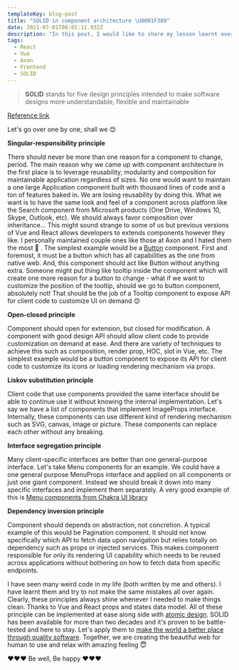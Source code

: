 ```yaml
---
templateKey: blog-post
title: "SOLID in component architecture \U0001F389"
date: 2021-07-01T08:01:11.932Z
description: "In this post, I would like to share my lesson learnt over the past couple of years on how to apply SOLID principles in component architecture to avoid spaghetti code. Hopefully it will help others on clean architecture. Stay tuned and read on guys \U0001F60E"
tags:
  - React
  - Vue
  - Axon
  - Frontend
  - SOLID
---
```

> **SOLID** stands for five design principles intended to make software designs more understandable, flexible and maintainable

[Reference link](https://en.wikipedia.org/wiki/SOLID)

Let's go over one by one, shall we 😊

**Singular-responsibility principle**

There should never be more than one reason for a component to change, period. The main reason why we came up with component architecture in the first place is to leverage reusability, modularity and composition for maintainable application regardless of sizes. No one would want to maintain a one large Application component built with  thousand lines of code and  a ton of features baked in. We are losing reusability by doing this. What we want is to have the same look and feel of a component across platform like the Search component from Microsoft products (One Drive, Windows 10, Skype, Outlook, etc). We should always favor composition over inheritance... This might sound strange to some of us but previous versions of Vue and React allows developers to extends components however they like. I personally maintained couple ones like those at Axon and I hated them the most 🥶 .  The simplest example would be a [Button](https://developer.mozilla.org/en-US/docs/Web/HTML/Element/button) component. First and foremost, it must be a button which has all capabilities as the one from native web. And, this component should act like Button without anything extra. Someone might put thing like tooltip inside the component which will create one more reason for a button to change - what if we want to customize the position of the tooltip, should we go to button component, absolutely not! That should be the job of a Tooltip component to expose API for client code to customize UI on demand 😊

**Open-closed principle**

Component should open for extension, but closed for modification. A component with good design API should allow client code to provide customization on demand at ease. And there are variety of techniques to achieve this such as composition, render prop, HOC, slot in Vue, etc. The simplest example would be a button component to expose its API for client code to customize its icons or loading rendering mechanism via props. 

**Liskov substitution principle**

Client code that use components provided the same interface should be able to continue use it without knowing the internal implementation. Let's say we have a list of components that implement ImageProps interface. Internally, these components can use different kind of rendering mechanism such as SVG, canvas, image or picture. These components can replace each other without any breaking.

**Interface segregation principle**

Many client-specific interfaces are better than one general-purpose interface. Let's take Menu components for an example. We could have a one general purpose MenuProps interface and applied on all components or just one giant component. Instead we should break it down into many specific interfaces and implement them separately. A very good example of this is [Menu components from Chakra UI library](https://chakra-ui.com/docs/overlay/menu)

**Dependency inversion principle**

Component should depends on abstraction, not concretion. A typical example of this would be Pagination component. It should not know specifically which API to fetch data upon navigation but relies totally on dependency such as props or injected services. This makes component responsible for only its rendering UI capability which needs to be reused across applications without bothering on how to fetch data from specific endpoints.

I have seen many weird code in my life (both written by me and others). I have learnt them and try to not make the same mistakes all over again. Clearly, these principles always shine whenever I needed to make things clean. Thanks to Vue and React props and states data model. All of these principle can be implemented at ease along side with [atomic design](https://bradfrost.com/blog/post/atomic-web-design/). SOLID has been available for more than two decades and it's proven to be battle-tested and here to stay. Let's apply them to [make the world a better place through quality software](https://kentcdodds.com/). Together, we are creating the beautiful web for human to use and relax with amazing feeling 😇

❤️❤️❤️ Be well, Be happy ❤️❤️❤️
